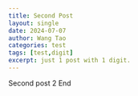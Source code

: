 ```yaml
---
title: Second Post
layout: single
date: 2024-07-07
author: Wang Tao
categories: test
tags: [test,digit]
excerpt: just 1 post with 1 digit.
---
```

Second post
2
End